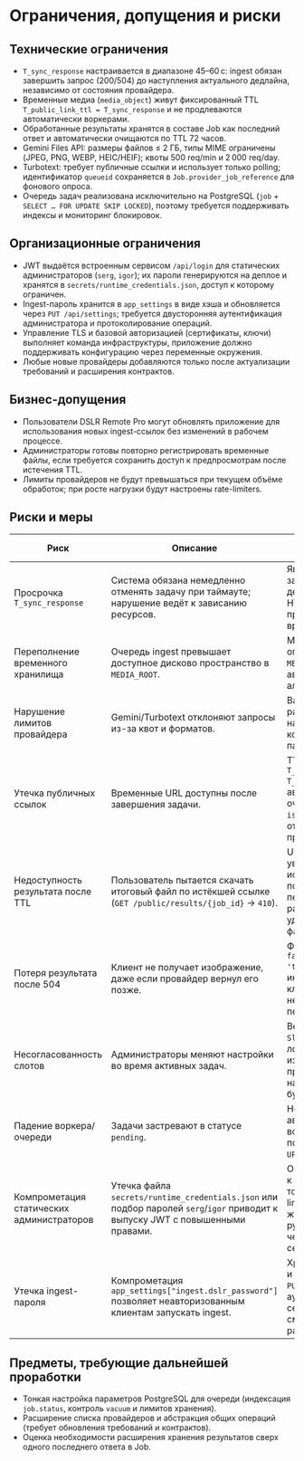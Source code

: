 # Ограничения, допущения и риски

## Технические ограничения
- `T_sync_response` настраивается в диапазоне 45–60 с: ingest обязан завершить запрос (200/504) до наступления актуального дедлайна, независимо от состояния провайдера.
- Временные медиа (`media_object`) живут фиксированный TTL `T_public_link_ttl = T_sync_response` и не продлеваются автоматически воркерами.
- Обработанные результаты хранятся в составе Job как последний ответ и автоматически очищаются по TTL 72 часов.
- Gemini Files API: размеры файлов ≤ 2 ГБ, типы MIME ограничены (JPEG, PNG, WEBP, HEIC/HEIF); квоты 500 req/min и 2 000 req/day.
- Turbotext: требует публичные ссылки и использует только polling; идентификатор `queueid` сохраняется в `Job.provider_job_reference` для фонового опроса.
- Очередь задач реализована исключительно на PostgreSQL (`job` + `SELECT … FOR UPDATE SKIP LOCKED`), поэтому требуется поддерживать индексы и мониторинг блокировок.

## Организационные ограничения
- JWT выдаётся встроенным сервисом `/api/login` для статических администраторов (`serg`, `igor`); их пароли генерируются на деплое и хранятся в `secrets/runtime_credentials.json`, доступ к которому ограничен.
- Ingest-пароль хранится в `app_settings` в виде хэша и обновляется через `PUT /api/settings`; требуется двусторонняя аутентификация администратора и протоколирование операций.
- Управление TLS и базовой авторизацией (сертификаты, ключи) выполняет команда инфраструктуры, приложение должно поддерживать конфигурацию через переменные окружения.
- Любые новые провайдеры добавляются только после актуализации требований и расширения контрактов.

## Бизнес-допущения
- Пользователи DSLR Remote Pro могут обновлять приложение для использования новых ingest-ссылок без изменений в рабочем процессе.
- Администраторы готовы повторно регистрировать временные файлы, если требуется сохранить доступ к предпросмотрам после истечения TTL.
- Лимиты провайдеров не будут превышаться при текущем объёме обработок; при росте нагрузки будут настроены rate-limiters.

## Риски и меры
| Риск | Описание | Митигирующие действия |
| --- | --- | --- |
| Просрочка `T_sync_response` | Система обязана немедленно отменять задачу при таймауте; нарушение ведёт к зависанию ресурсов. | Явное прерывание задач при наступлении дедлайна, отмена HTTP-запросов к провайдеру, очистка временных файлов. |
| Переполнение временного хранилища | Очередь ingest превышает доступное дисково пространство в `MEDIA_ROOT`. | Мониторинг объёма, ограничения `MEDIA_MAX_FILE_SIZE_MB`, автоматический GC и алерты. |
| Нарушение лимитов провайдера | Gemini/Turbotext отклоняют запросы из-за квот и форматов. | Валидация MIME/размеров, rate-limiting на адаптере, конфигурация параллелизма. |
| Утечка публичных ссылок | Временные URL доступны после завершения задачи. | TTL фиксирован как `T_public_link_ttl = T_sync_response`, автоматическая очистка при `is_finalized = true`, отсутствие механизма продления. |
| Недоступность результата после TTL | Пользователь пытается скачать итоговый файл по истёкшей ссылке (`GET /public/results/{job_id}` → `410`). | UI отображает уведомление об истечении, слоты позволяют перезапустить ingest, расписание очистки удаляет устаревшие файлы. |
| Потеря результата после 504 | Клиент не получает изображение, даже если провайдер вернул его позже. | Фиксация `failure_reason = 'timeout'`, информирование клиента о необходимости перезапуска ingest. |
| Несогласованность слотов | Администраторы меняют настройки во время активных задач. | Версионирование `Slot.updated_at`, логирование изменений, применение новых настроек только на будущие Jobs. |
| Падение воркера/очереди | Задачи застревают в статусе `pending`. | Heartbeat и автоперезапуск воркеров, idempotent подбор задач (PG `FOR UPDATE SKIP LOCKED`). |
| Компрометация статических администраторов | Утечка файла `secrets/runtime_credentials.json` или подбор паролей `serg`/`igor` приводит к выпуску JWT с повышенными правами. | Ограничение доступа к файлу, хранение только хэшей, rate-limit на `/api/login`, журналирование и ручная смена паролей через перегенерацию секрета. |
| Утечка ingest-пароля | Компрометация `app_settings["ingest.dslr_password"]` позволяет неавторизованным клиентам запускать ingest. | Хранение только хэша и соли, ротация через `PUT /api/settings`, аудит операций и секретов, регулярная смена пароля по расписанию. |

## Предметы, требующие дальнейшей проработки
- Тонкая настройка параметров PostgreSQL для очереди (индексация `job.status`, контроль `vacuum` и лимитов хранения).
- Расширение списка провайдеров и абстракция общих операций (требует обновления требований и контрактов).
- Оценка необходимости расширения хранения результатов сверх одного последнего ответа в Job.
